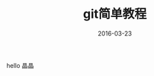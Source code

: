 ﻿---
layout: post
title: git简单教程
date: 2016-03-23
categories: blog
tags: [简单教程,git]
description: 学习

---

hello 晶晶






